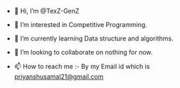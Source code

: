 - 👋 Hi, I’m @TexZ-GenZ

- 👀 I’m interested in Competitive Programming.

- 🌱 I’m currently learning Data structure and algorithms.

- 💞️ I’m looking to collaborate on nothing for now.

- 📫 How to reach me :- By my Email id which is priyanshusamal21@gmail.com

<!---
TexZ-GenZ/TexZ-GenZ is a ✨ special ✨ repository because its `README.md` (this file) appears on your GitHub profile.
You can click the Preview link to take a look at your changes.
--->
